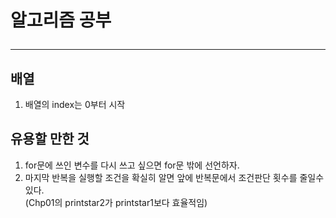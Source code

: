 # 알고리즘 공부 <br><hr/>
## 배열<br>
1. 배열의 index는 0부터 시작

## 유용할 만한 것
1. for문에 쓰인 변수를 다시 쓰고 싶으면 for문 밖에 선언하자.
2. 마지막 반복을 실행할 조건을 확실히 알면 앞에 반복문에서 조건판단 횟수를 줄일수 있다.
<br>(Chp01의 printstar2가 printstar1보다 효율적임)